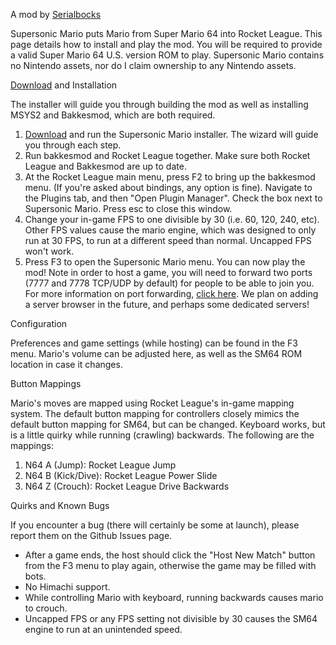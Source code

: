 A mod by [Serialbocks](https://twitter.com/Serialbocks)

Supersonic Mario puts Mario from Super Mario 64 into Rocket League. This page details how to install and play the mod. You will be required to provide a valid Super Mario 64 U.S. version ROM to play. Supersonic Mario contains no Nintendo assets, nor do I claim ownership to any Nintendo assets.

[Download](https://github.com/Serialbocks/SupersonicMarioPlugin/releases/tag/v1.1.1) and Installation

The installer will guide you through building the mod as well as installing MSYS2 and Bakkesmod, which are both required.

1.  [Download](https://github.com/Serialbocks/SupersonicMarioPlugin/releases/tag/v1.1.1) and run the Supersonic Mario installer. The wizard will guide you through each step.
2.  Run bakkesmod and Rocket League together. Make sure both Rocket League and Bakkesmod are up to date.
3.  At the Rocket League main menu, press F2 to bring up the bakkesmod menu. (If you're asked about bindings, any option is fine). Navigate to the Plugins tab, and then "Open Plugin Manager". Check the box next to Supersonic Mario. Press esc to close this window.
4.  Change your in-game FPS to one divisible by 30 (i.e. 60, 120, 240, etc). Other FPS values cause the mario engine, which was designed to only run at 30 FPS, to run at a different speed than normal. Uncapped FPS won't work.
5.  Press F3 to open the Supersonic Mario menu. You can now play the mod! Note in order to host a game, you will need to forward two ports (7777 and 7778 TCP/UDP by default) for people to be able to join you. For more information on port forwarding, [click here](https://www.hellotech.com/guide/for/how-to-port-forward). We plan on adding a server browser in the future, and perhaps some dedicated servers!

Configuration

Preferences and game settings (while hosting) can be found in the F3 menu. Mario's volume can be adjusted here, as well as the SM64 ROM location in case it changes.

Button Mappings

Mario's moves are mapped using Rocket League's in-game mapping system. The default button mapping for controllers closely mimics the default button mapping for SM64, but can be changed. Keyboard works, but is a little quirky while running (crawling) backwards. The following are the mappings:

1.  N64 A (Jump): Rocket League Jump
2.  N64 B (Kick/Dive): Rocket League Power Slide
3.  N64 Z (Crouch): Rocket League Drive Backwards

Quirks and Known Bugs

If you encounter a bug (there will certainly be some at launch), please report them on the Github Issues page.

*   After a game ends, the host should click the "Host New Match" button from the F3 menu to play again, otherwise the game may be filled with bots.
*   No Himachi support.
*   While controlling Mario with keyboard, running backwards causes mario to crouch.
*   Uncapped FPS or any FPS setting not divisible by 30 causes the SM64 engine to run at an unintended speed.
